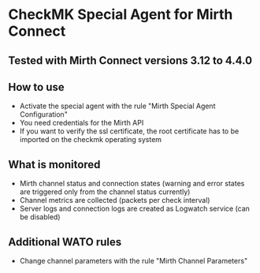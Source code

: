 # CheckMK Special Agent for Mirth Connect

## Tested with Mirth Connect versions 3.12 to 4.4.0

## How to use

- Activate the special agent with the rule "Mirth Special Agent Configuration"
- You need credentials for the Mirth API
- If you want to verify the ssl certificate, the root certificate has to be imported on the checkmk operating system

## What is monitored

- Mirth channel status and connection states (warning and error states are triggered only from the channel status currently)
- Channel metrics are collected (packets per check interval)
- Server logs and connection logs are created as Logwatch service (can be disabled)

## Additional WATO rules

- Change channel parameters with the rule "Mirth Channel Parameters"